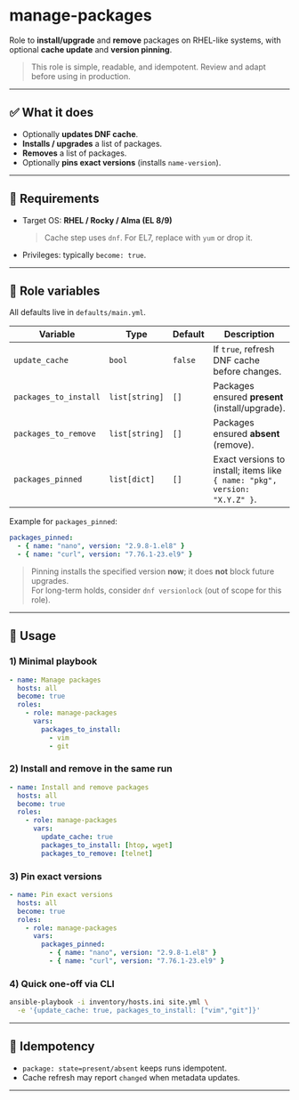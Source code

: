 # manage-packages

Role to **install/upgrade** and **remove** packages on RHEL-like systems, with optional **cache update** and **version pinning**.

> This role is simple, readable, and idempotent. Review and adapt before using in production.

---

## ✅ What it does

- Optionally **updates DNF cache**.
- **Installs / upgrades** a list of packages.
- **Removes** a list of packages.
- Optionally **pins exact versions** (installs `name-version`).

---

## 🧩 Requirements

- Target OS: **RHEL / Rocky / Alma (EL 8/9)**  
  > Cache step uses `dnf`. For EL7, replace with `yum` or drop it.
- Privileges: typically `become: true`.

---

## 🔧 Role variables

All defaults live in `defaults/main.yml`.

<!-- Role variables -->
<table>
  <thead>
    <tr>
      <th>Variable</th>
      <th>Type</th>
      <th>Default</th>
      <th>Description</th>
    </tr>
  </thead>
  <tbody>
    <tr>
      <td><code>update_cache</code></td>
      <td><code>bool</code></td>
      <td><code>false</code></td>
      <td>If <code>true</code>, refresh DNF cache before changes.</td>
    </tr>
    <tr>
      <td><code>packages_to_install</code></td>
      <td><code>list[string]</code></td>
      <td><code>[]</code></td>
      <td>Packages ensured <strong>present</strong> (install/upgrade).</td>
    </tr>
    <tr>
      <td><code>packages_to_remove</code></td>
      <td><code>list[string]</code></td>
      <td><code>[]</code></td>
      <td>Packages ensured <strong>absent</strong> (remove).</td>
    </tr>
    <tr>
      <td><code>packages_pinned</code></td>
      <td><code>list[dict]</code></td>
      <td><code>[]</code></td>
      <td>Exact versions to install; items like <code>{ name: "pkg", version: "X.Y.Z" }</code>.</td>
    </tr>
  </tbody>
</table>

Example for `packages_pinned`:
```yaml
packages_pinned:
  - { name: "nano", version: "2.9.8-1.el8" }
  - { name: "curl", version: "7.76.1-23.el9" }
```

> Pinning installs the specified version **now**; it does **not** block future upgrades.  
> For long-term holds, consider `dnf versionlock` (out of scope for this role).

---

## 🚀 Usage

### 1) Minimal playbook
```yaml
- name: Manage packages
  hosts: all
  become: true
  roles:
    - role: manage-packages
      vars:
        packages_to_install:
          - vim
          - git
```

### 2) Install and remove in the same run
```yaml
- name: Install and remove packages
  hosts: all
  become: true
  roles:
    - role: manage-packages
      vars:
        update_cache: true
        packages_to_install: [htop, wget]
        packages_to_remove: [telnet]
```

### 3) Pin exact versions
```yaml
- name: Pin exact versions
  hosts: all
  become: true
  roles:
    - role: manage-packages
      vars:
        packages_pinned:
          - { name: "nano", version: "2.9.8-1.el8" }
          - { name: "curl", version: "7.76.1-23.el9" }
```

### 4) Quick one-off via CLI
```bash
ansible-playbook -i inventory/hosts.ini site.yml \
  -e '{update_cache: true, packages_to_install: ["vim","git"]}'
```

---

## 🧪 Idempotency

- `package: state=present/absent` keeps runs idempotent.  
- Cache refresh may report `changed` when metadata updates.
---
